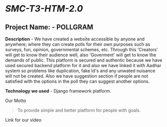 # _SMC-T3-HTM-2.0_
## Project Name: - POLLGRAM 
**Description** - We have created a website accessible by anyone and anywhere; where they can create polls for their own purposes such as surveys, fun, opinion, governmental schemes, etc. Through this 'Creators' will get to know their audience well, also 'Goverment' will get to know the demands of public. This platform is secured and authentic because we have used secured backend platform for it and also we have linked it with Aadhar system so problems like duplication, fake Id's and any unwated nuisance will not be created. Also we have suggestion section if people are  not satisfied with the options in the poll they can suggest another options.

**Technology we used** - Django framework platform.

Our Motto
> To provide simple and better platform for people with goals.

Link for our video 

